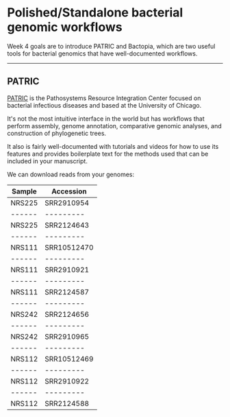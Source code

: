 # Polished/Standalone bacterial genomic workflows

Week 4 goals are to introduce PATRIC and Bactopia, which are two useful tools for bacterial genomics that have well-documented workflows.

---

## PATRIC

[PATRIC](https://patricbrc.org) is the Pathosystems Resource Integration Center focused on bacterial infectious diseases and based at the University of Chicago.

It's not the most intuitive interface in the world but has workflows that perform assembly, genome annotation, comparative genomic analyses, and construction of phylogenetic trees.

It also is fairly well-documented with tutorials and videos for how to use its features and provides boilerplate text for the methods used that can be included in your manuscript.

We can download reads from your genomes:

| Sample | Accession   |
| ------ | ---------   |
| NRS225 | SRR2910954  |
| ------ | ---------   |
| NRS225 | SRR2124643  |
| ------ | ---------   |
| NRS111 | SRR10512470 |
| ------ | ---------   |
| NRS111 | SRR2910921  |
| ------ | ---------   |
| NRS111 | SRR2124587  |
| ------ | ---------   |
| NRS242 | SRR2124656  |
| ------ | ---------   |
| NRS242 | SRR2910965  |
| ------ | ---------   |
| NRS112 | SRR10512469 |
| ------ | ---------   |
| NRS112 | SRR2910922  |
| ------ | ---------   |
| NRS112 | SRR2124588  |
